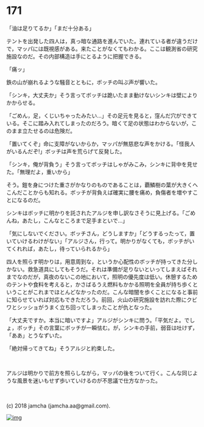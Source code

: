 # 171

「油は足りてるか」「まだ十分ある」  

テントを出発した四人は，真っ暗な通路を進んでいた。連れている者が違うだけで，マッパには既視感がある。来たことがなくてもわかる。ここは観測省の研究施設なのだ。その内部構造は手にとるように把握できる。  

「痛ッ」  

鉄の山が崩れるような騒音とともに，ボッチの叫ぶ声が響いた。  

「シンキ，大丈夫か」そう言ってボッチは跪いたまま動けないシンキは壁によりかからせる。  

「ごめん，足，くじいちゃったみたい…」その足元を見ると，窪んだ穴ができている。そこに踏み入れてしまったのだろう。暗くて足の状態はわからないが，このまま立たせるのは危険だ。  

「置いてくぞ」命に支障がないからか，マッパが無慈悲な声をかける。「怪我人がいるんだぞ!」ボッチは声を荒らげて反発した。  

「シンキ，俺が背負う」そう言ってボッチはしゃがみこみ，シンキに背中を見せた。「無理だよ，重いから」  

そう。鎧を身につけた重さがかなりのものであることは，覇鱗樹の葉が大きくへこんだことからも知れる。ボッチが背負えば確実に腰を痛め，負傷者を増やすことになるのだ。  

シンキはボッチに明かりを託されたアルジを申し訳なさそうに見上げる。「ごめんね，あたし，こんなところまで足手まといで…」  

「気にしないでください。ボッチさん，どうしますか」「どうするったって，置いていけるわけがない」「アルジさん，行って。明かりがなくても，ボッチがいてくれれば，あたし，待っていられるから」  

四人を照らす明かりは，用意周到な，というか心配性のボッチが持ってきた分しかない。救急道具にしてもそうだ。それは準備が足りないといってしまえばそれまでなのだが，真夜のないこの地において，照明の優先度は低い。休憩するためのテントや食料を考えると，かさばるうえ燃料もかかる照明を全員が持ち歩くということがこれまでほとんどなかったのだ。こんな暗闇を歩くことになると事前に知らせていれば対応もできただろう。前回，火山の研究施設を訪れた際にクビワとシッショがうまく立ち回ってしまったことが仇となった。  

「大丈夫ですか。本当に暗いですよ」アルジがシンキに問う。「平気だよ。でしょ，ボッチ」その言葉にボッチが一瞬怯む。が，シンキの手前，弱音は吐けず，「ああ」とうなずいた。  

「絶対帰ってきてね」そうアルジと約束した。  

<br>  

アルジは明かりで前方を照らしながら，マッパの後をついて行く。こんな同じような風景を迷いもせず歩いていけるのが不思議で仕方なかった。  

<br>  
<br>  
(c) 2018 jamcha (jamcha.aa@gmail.com).  

[![img](http://i.creativecommons.org/l/by-nc-sa/4.0/88x31.png)](http://creativecommons.org/licenses/by-nc-sa/4.0/deed)

